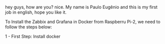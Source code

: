 hey guys, how are you? 
nice.  My name is Paulo Eugênio and this is my first job in english,  hope you like it.

To Install the Zabbix and Grafana in Docker from Raspberru Pi-2, we need to follow the steps below:

1 - First Step:
Install docker 
